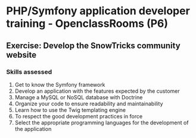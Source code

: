 # PHP/Symfony application developer training - OpenclassRooms (P6)

## Exercise: Develop the SnowTricks community website

### Skills assessed

1. Get to know the Symfony framework
2. Develop an application with the features expected by the customer
3. Manage a MySQL or NoSQL database with Doctrine
4. Organize your code to ensure readability and maintainability
5. Learn how to use the Twig templating engine
6. To respect the good development practices in force
7. Select the appropriate programming languages for the development of the application
